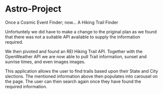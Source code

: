 # Astro-Project
Once a Cosmic Event Finder; now... A Hiking Trail Finder

Unfortuntely we did have to make a change to the priginal plan as we found that there was not a suitable API available to 
supply the information required. 

We then pivoted and found an REI Hiking Trail API. Together with the OpenWeather API we are now able to pull Trail information, 
sunset and sunrise times, and even images images. 

This application allows the user to find trails based upon their State and City slections. The mentioned information above then populates into carousel on the page. The user can then search again once they have found the required information. 
